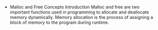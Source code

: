 * Malloc and Free Concepts
*Introduction*
Malloc and free are two important functions used in programming to allocate and deallocate memory dynamically. Memory allocation is the process of assigning a block of memory to the program during runtime.

